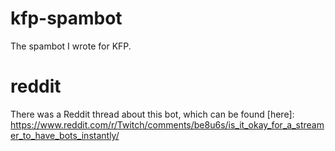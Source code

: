 # kfp-spambot
The spambot I wrote for KFP.

# reddit
There was a Reddit thread about this bot, which can be found [here]: https://www.reddit.com/r/Twitch/comments/be8u6s/is_it_okay_for_a_streamer_to_have_bots_instantly/
